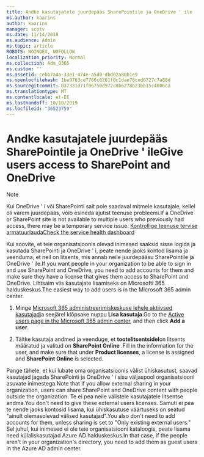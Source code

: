 ```yaml
---
title: Andke kasutajatele juurdepääs SharePointile ja OneDrive ' ile
ms.author: kaarins
author: kaarins
manager: scotv
ms.date: 11/14/2018
ms.audience: Admin
ms.topic: article
ROBOTS: NOINDEX, NOFOLLOW
localization_priority: Normal
ms.collection: Adm_O365
ms.custom: ''
ms.assetid: cebb7a4a-33e1-474e-a5d0-dbd02a80b1e9
ms.openlocfilehash: 1be9763ce7766c6261f0c1dae78ced6727c7a88d
ms.sourcegitcommit: 037331d71f06750d972c0b6278b23bb15c4806ca
ms.translationtype: MT
ms.contentlocale: et-EE
ms.lasthandoff: 10/18/2019
ms.locfileid: "36523759"
---
```

# <a name="give-users-access-to-sharepoint-and-onedrive"></a><span data-ttu-id="299be-102">Andke kasutajatele juurdepääs SharePointile ja OneDrive ' ile</span><span class="sxs-lookup"><span data-stu-id="299be-102">Give users access to SharePoint and OneDrive</span></span>

> [!NOTE]
> <span data-ttu-id="299be-103">Kui OneDrive ' i või SharePointi sait pole saadaval mitmele kasutajale, kellel oli varem juurdepääs, võib esineda ajutist teenuse probleemi.</span><span class="sxs-lookup"><span data-stu-id="299be-103">If a OneDrive or SharePoint site is not available to multiple users who previously had access, there may be a temporary service issue.</span></span> [<span data-ttu-id="299be-104">Kontrollige teenuse tervise armatuurlauda</span><span class="sxs-lookup"><span data-stu-id="299be-104">Check the service health dashboard</span></span>](https://portal.office.com/adminportal/home#/servicehealth)
  
<span data-ttu-id="299be-105">Kui soovite, et teie organisatsioonis olevad inimesed saaksid sisse logida ja kasutada SharePointi ja OneDrive ' i, peate nende jaoks kontod lisama ja veenduma, et neil on litsents, mis annab neile juurdepääsu SharePointile ja OneDrive ' ile.</span><span class="sxs-lookup"><span data-stu-id="299be-105">If you want people in your organization to be able to sign in and use SharePoint and OneDrive, you need to add accounts for them and make sure they have a license that gives them access to SharePoint and OneDrive.</span></span> <span data-ttu-id="299be-106">Lihtsaim viis kasutajate lisamiseks on Microsofti 365 halduskeskus.</span><span class="sxs-lookup"><span data-stu-id="299be-106">The easiest way to add users is in the Microsoft 365 admin center.</span></span>
  
1. <span data-ttu-id="299be-107">Minge [Microsoft 365 administreerimiskeskuse lehele aktiivsed kasutajad](https://portal.office.com/adminportal/home#/users)ja seejärel klõpsake nuppu **Lisa kasutaja**.</span><span class="sxs-lookup"><span data-stu-id="299be-107">Go to the [Active users page in the Microsoft 365 admin center](https://portal.office.com/adminportal/home#/users), and then click **Add a user**.</span></span>
    
2. <span data-ttu-id="299be-108">Täitke kasutaja andmed ja veenduge, et **tootelitsentsidel**on litsents määratud ja valitud on **SharePoint Online** .</span><span class="sxs-lookup"><span data-stu-id="299be-108">Fill in the information for the user, and make sure that under **Product licenses**, a license is assigned and **SharePoint Online** is selected.</span></span> 
    
<span data-ttu-id="299be-109">Pange tähele, et kui lubate oma organisatsioonis välist ühiskasutust, saavad kasutajad jagada SharePointi ja OneDrive ' i sisu väljaspool organisatsiooni asuvate inimestega.</span><span class="sxs-lookup"><span data-stu-id="299be-109">Note that if you allow external sharing in your organization, users can share SharePoint and OneDrive content with people outside the organization.</span></span> <span data-ttu-id="299be-110">Te ei pea neile välistele kasutajatele litsentse andma.</span><span class="sxs-lookup"><span data-stu-id="299be-110">You don't need to give these external users licenses.</span></span> <span data-ttu-id="299be-111">Samuti ei pea te nende jaoks kontosid lisama, kui ühiskasutuse väärtuseks on seatud "ainult olemasolevad välised kasutajad".</span><span class="sxs-lookup"><span data-stu-id="299be-111">You also don't need to add accounts for them, unless sharing is set to "Only existing external users."</span></span> <span data-ttu-id="299be-112">Sel juhul, kui inimesed ei ole teie organisatsiooni kataloogis, peate lisama need külaliskasutajad Azure AD halduskeskus.</span><span class="sxs-lookup"><span data-stu-id="299be-112">In that case, if the people aren't in your organization's directory, you need to add them as guest users in the Azure AD admin center.</span></span>
  

